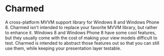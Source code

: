 Charmed
=======

A cross-platform MVVM support library for Windows 8 and Windows Phone 8. Charmed isn't intended to replace your favorite MVVM library, but rather to enhance it. Windows 8 and Windows Phone 8 have some cool features, but they usually come with the cost of making your view models difficult to test. Charmed is intended to abstract those features out so that you can still use them, while keeping your presentation layer testable.
